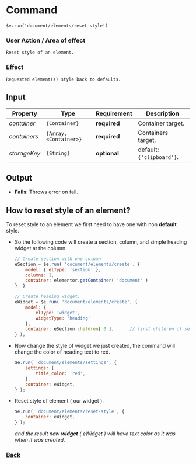 # Command
    $e.run('document/elements/reset-style')

### User Action / Area of effect
    Reset style of an element.
     
### Effect
    Requested element(s) style back to defaults.

## Input
| Property     | Type                  | Requirement   | Description |
|---           |---                    |---            |---|
| _container_  | `{Container}`         | **required**  | Container target.
| _containers_ | `{Array.<Container>}` | **required**  | Containers target.
| _storageKey_ | `{String}`            | **optional**  | default: `{'clipboard'}`.

## Output
   * **Fails**: Throws error on fail.
   
## How to reset style of an element? 
To reset style to an element we first need to have one with non **default** style.
* So the following code will create a section, column, and simple heading widget at the column.
    ```javascript
    // Create section with one column
    eSection = $e.run( 'document/elements/create', { 
        model: { elType: 'section' },
        columns: 1,
        container: elementor.getContainer( 'document' )
    }  )

    // Create heading widget.
    eWidget = $e.run( 'document/elements/create', {
        model: {
            elType: 'widget',
            widgetType: 'heading'
        }, 
        container: eSection.children[ 0 ],      // first children of section means the column.
    } );
    ```
* Now change the style of widget we just created, the command will change the color of heading text to red.
    ```javascript
    $e.run( 'document/elements/settings', {
        settings: {
            title_color: 'red',
        },
        container: eWidget,
    } );
    ```
* Reset style of element ( our widget ).
    ```javascript
    $e.run( 'document/elements/reset-style', {
        container: eWidget,
    } );
    ```
   _and the result new **widget** ( eWidget ) will have text color as it was when it was created._

### [Back](../usability.index.md) 
